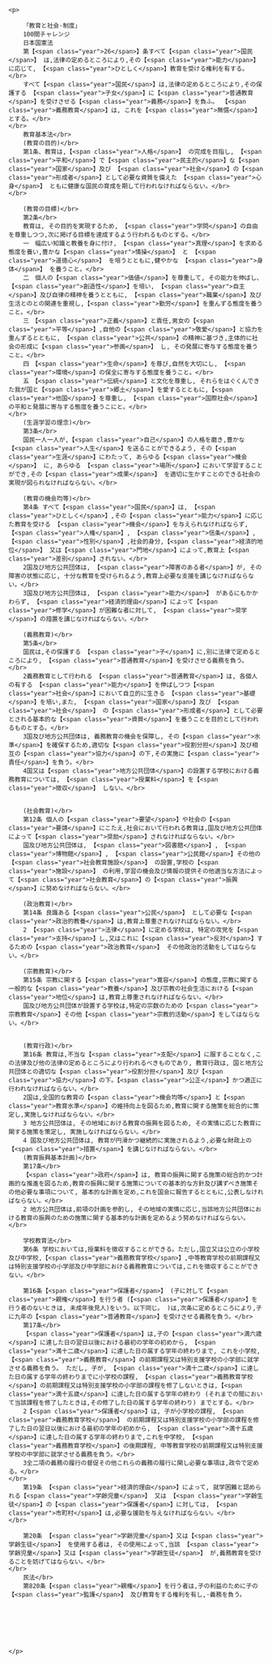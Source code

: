 <html>
<head>
    <meta charset="UTF-8">
    <style>
        h1 { text-align: center; }
        h2 {
            color: white;
            background-color: blue;
        }
        #history {
            border: 1px solid blue; 
            width:600px;
        }
        span.year {
            color: red;
        }
        span.name {
            color: blue;
        }
        tr:nth-child(2n) {
            background-color: lightblue;
        }
    </style>
    <script>
        window.onload = init;
        function init() {
            var years = document.querySelectorAll("span.year");
            for(var i = 0 ; i < years.length ; i++){
                var y = years[i];
                y.answer = y.textContent;
                y.textContent = "____";
                y.onclick = function (e) {
                    e.target.textContent = e.target.answer;
                }
            }
        }
    </script>
</head>
<body>
    

    <p>
        
        「教育と社会·制度」
        100間チャレンジ
        日本国憲法
        第【<span class="year">26</span>】条すべて【<span class="year">国民</span>】 は,法律の定めるところにより,その【<span class="year">能力</span>】に応じて, 【<span class="year">ひとしく</span>】教育を受ける権利を有する。</br>
        すべて【<span class="year">国民</span>】は,法律の定めるところにより,その保護する 【<span class="year">子女</span>】に【<span class="year">普通教育</span>】を受けさせる【<span class="year">義務</span>】を負ふ。 【<span class="year">義務教育</span>】は, これを【<span class="year">無償</span>】とする。</br>
    </br>
        教育基本法</br>
        (教育の目的)</br>
        第1条、教育は,【<span class="year">人格</span>】 の完成を目指し, 【<span class="year">平和</span>】で【<span class="year">民主的</span>】な【<span class="year">国家</span>】及び 【<span class="year">社会</span>】の【<span class="year">形成者</span>】として必要な資質を備えた 【<span class="year">心身</span>】 ともに健康な国民の育成を期して行われなければならない。</br>
    </br>
        
        (教育の目標)</br>
        第2条</br>
        教育は, その目的を実現するため, 【<span class="year">学問</span>】の自由を尊重しつつ,次に掲げる目標を達成するよう行われるものとする。</br>
        一　幅広い知識と教養を身に付け, 【<span class="year">真理</span>】を求める態度を養い,豊かな【<span class="year">情操</span>】 と 【<span class="year">道徳心</span>】 を培うとともに,健やかな 【<span class="year">身体</span>】 を養うこと。</br>
        二　個人の【<span class="year">価値</span>】を尊重して, その能力を伸ばし、 【<span class="year">創造性</span>】を培い, 【<span class="year">自主</span>】及び自律の精神を養うとともに, 【<span class="year">職業</span>】及び生活とのとの関連を重視し,【<span class="year">勤労</span>】を重んずる態度を養うこと。</br>
        三　【<span class="year">正義</span>】と責任,男女の【<span class="year">平等</span>】,自他の【<span class="year">敬愛</span>】と協力を重んずるとともに, 【<span class="year">公共</span>】の精神に基づき,主体的に社会の形成に【<span class="year">参画</span>】 し, その発展に寄与する態度を養うこと。</br>
        四　【<span class="year">生命</span>】を尊び,自然を大切にし, 【<span class="year">環境</span>】の保全に寄与する態度を養うこと。</br>
        五　【<span class="year">伝統</span>】と文化を尊重し, それらをはぐくんできた我が国と【<span class="year">郷土</span>】を愛するとともに,【<span class="year">他国</span>】を尊重し, 【<span class="year">国際社会</span>】の平和と発展に寄与する態度を養うこにと。</br>
    </br>
        (生涯学習の理念)</br>
        第3条</br>
        国民一人一人が,【<span class="year">自己</span>】の人格を磨き,豊かな 【<span class="year">人生</span>】を送ることができるよう, その【<span class="year">生涯</span>】にわたって, あらゆる【<span class="year">機会</span>】 に, あらゆる 【<span class="year">場所</span>】において学習することができ,その【<span class="year">成果</span>】 を適切に生かすことのできる社会の実現が図られなければならない。</br>
        
        (教育の機会均等)</br>
        第4条 すべて【<span class="year">国民</span>】は, 【<span class="year">ひとしく</span>】,その【<span class="year">能力</span>】に応じた教育を受ける 【<span class="year">機会</span>】を与えられなければならず, 【<span class="year">人権</span>】, 【<span class="year">信条</span>】, 【<span class="year">性別</span>】,社会的身分,【<span class="year">経済的地位</span>】 又は【<span class="year">門地</span>】によって,教育上【<span class="year">差別</span>】されない。</br>
        2国及び地方公共団体は, 【<span class="year">障害のある者</span>】が, その障害の状態に応じ, 十分な教育を受けられるよう,教育上必要な支援を講じなければならない。</br>
        3国及び地方公共団体は, 【<span class="year">能力</span>】 があるにもかかわらず, 【<span class="year">経済的理由</span>】によって【<span class="year">修学</span>】が困難な者に対して, 【<span class="year">奨学</span>】の措置を講じなければならない。</br>
        
        (義務教育)</br>
        第5条</br>
        国民は,その保護する 【<span class="year">子</span>】に,別に法律で定めるところにより, 【<span class="year">普通教育</span>】を受けさせる義務を負う。</br>
        2義務教育として行われる 【<span class="year">普通教育</span>】は, 各個人の有する 【<span class="year">能力</span>】を伸ばしつつ【<span class="year">社会</span>】において自立的に生きる 【<span class="year">基礎</span>】を培い,また, 【<span class="year">国家</span>】及び 【<span class="year">社会</span>】 の【<span class="year">形成者</span>】として必要とされる基本的な【<span class="year">資質</span>】を養うことを目的として行われるものとする。</br>
        3国及び地方公共団体は, 義務教育の機会を保障し, その【<span class="year">水準</span>】を確保するため,適切な【<span class="year">役割分担</span>】及び相互の【<span class="year">協力</span>】の下,その実施に【<span class="year">責任</span>】を負う。</br>
        4国又は【<span class="year">地方公共団体</span>】の設置する学校における義務教育については, 【<span class="year">授業料</span>】を【<span class="year">徴収</span>】 しない。</br>
        
        
        (社会教育)</br>
        第12条 個人の【<span class="year">要望</span>】や社会の【<span class="year">要請</span>】にこたえ,社会において行われる教育は,国及び地方公共団体によって【<span class="year">奨励</span>】されなければならない。</br>
        国及び地方公共団体は, 【<span class="year">図書館</span>】, 【<span class="year">博物館</span>】, 【<span class="year">公民館</span>】その他の【<span class="year">社会教育施設</span>】 の設置,学校の【<span class="year">施設</span>】 の利用,学習の機会及び情報の提供その他適当な方法によって【<span class="year">社会教育</span>】の【<span class="year">振興</span>】に努めなければならない。</br>
        
        (政治教育)</br>
        第14条 良識ある【<span class="year">公民</span>】 として必要な【<span class="year">政治的教養</span>】は,教育上尊重されなければならない。</br>
        2 【<span class="year">法律</span>】に定める学校は, 特定の攻党を【<span class="year">支持</span>】し,又はこれに【<span class="year">反対</span>】するための【<span class="year">政治教育</span>】 その他政治的活動をしてはならない。</br>
        
        (宗教教育)</br>
        第15条 宗教に関する【<span class="year">寛容</span>】の態度,宗教に関する一般的な【<span class="year">教養</span>】及び宗教の社会生活における【<span class="year">地位</span>】は,教育上尊重されなければならない。</br>
        国及び地方公共団体が設置する学校は,特定の宗数のための【<span class="year">宗教教育</span>】その他【<span class="year">宗教的活動</span>】をしてはならない。</br>
        
        
        (教育行政)</br>
        第16条 教育は,不当な【<span class="year">支配</span>】に服することなく,この法律及び他の法律の定めるところにより行われるべきものであり, 教育行政は, 国と地方公共団体との適切な【<span class="year">役割分担</span>】及び【<span class="year">協力</span>】の下。【<span class="year">公正</span>】かつ適正に行われなければならない。</br>
        2国は,全国的な教育の【<span class="year">機会均等</span>】と【<span class="year">教育水準</span>】の維持向上を図るため,教育に関する施策を総合的に策定し,実施しなければならない。</br>
        3 地方公共団体は, その地域における教育の振興を図るため, その実情に応じた教育に関する施策を策定し, 実施しなければならない。</br>
        4 国及び地方公共団体は, 教育が円滑かつ継続的に実施されるよう,必要な財政上の【<span class="year">措置</span>】を講じなければならない。</br>
        (教育振興基本計画)</br>
        第17条</br>
        【<span class="year">政府</span>】は, 教育の振興に関する施策の総合的かつ計画的な推進を図るため,教育の振興に関する施策についての基本的な方針及び講ずべき施策その他必要な事項について, 基本的な計画を定め,これを国会に報告するとともに,公表しなければならない。</br>
        2 地方公共団体は,前項の計画を参酌し, その地域の実情に応じ,当該地方公共団体における教育の振興のための施策に関する基本的な計画を定めるよう努めなければならない。</br>
        
        学校教育法</br>
        第6条 学校においては,授業料を徴収することができる。ただし,国立又は公立の小学校及び中学校,【<span class="year">義務教育学校</span>】,中等教育学校の前期課程又は特別支援学校の小学部及び中学部における義務教育については,これを徴収することができない。</br>
        
        第16条【<span class="year">保護者</span>】 (子に対して【<span class="year">親権</span>】を行う者 (【<span class="year">保護者</span>】を行う者のないときは, 未成年後見人)をいう。以下同じ。 )は,次条に定めるところにより,子に九年の【<span class="year">普通教育</span>】を受けさせる義務を負う。</br>
        第17条</br>
        【<span class="year">保護者</span>】は,子の【<span class="year">満六歳</span>】に達した日の翌日以後における最初の学年の初めから, 【<span class="year">満十二歳</span>】に達した日の属する学年の終わりまで, これを小学校, 【<span class="year">義務教育</span>】の前期課程又は特別支援学校の小学部に就学させる義務を負う。 ただし, 子が, 【<span class="year">満十二歳</span>】に達した日の属する学年の終わりまでに小学校の課程, 【<span class="year">義務教育学校</span>】の前期課程又は特別支援学校の小学部の課程を修了しないときは,【<span class="year">満十五歳</span>】に達した日の属する学年の終わり (それまでの間において当該課程を修了したときは,その修了した日の属する学年の終わり) までとする。</br>
        2【<span class="year">保護者</span>】は, 子が小学校の課程, 【<span class="year">義務教育学校</span>】 の前期課程又は特別支援学校の小学部の課程を修了した日の翌日以後における最初の学年の初めから, 【<span class="year">満十五歳</span>】に達した日の属する学年の終わりまで,これを中学校, 【<span class="year">義務教育学校</span>】の後期課程, 中等教育学校の前期課程又は特別支援学校の中学部に就学させる義務を負う。</br>
        3全二項の義務の履行の督促その他これらの義務の履行に関し必要な事項は,政令で定める。</br>
    </br>
        第19条 【<span class="year">経済的理由</span>】によって, 就学困難と認められる【<span class="year">学齢児童</span>】 又は 【<span class="year">学齢生徒</span>】の【<span class="year">保護者</span>】に対しては, 【<span class="year">市町村</span>】は,必要な援助を与えなければならない。</br>
    </br>
        
        第20条 【<span class="year">学齢児童</span>】又は【<span class="year">学齢生徒</span>】 を使用する者は, その使用によって,当該 【<span class="year">学齢児童</span>】又は【<span class="year">学齢生徒</span>】 が,義務教育を受けることを妨げてはならない。</br>
    </br>
        民法</br>
        第820条【<span class="year">親権</span>】を行う者は,子の利益のために子の【<span class="year">監護</span>】 及び教育をする権利を有し,·義務を負う。







    </p>
</body>
</html>
